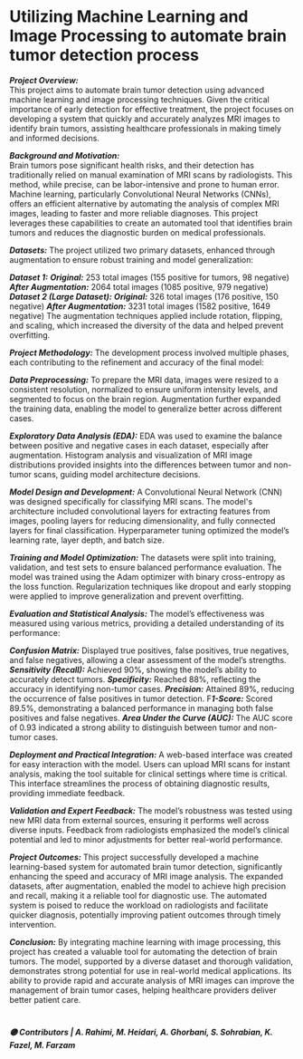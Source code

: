 # Utilizing Machine Learning and Image Processing to automate brain tumor detection process   
                                           
***Project Overview:***                                                        
This project aims to automate brain tumor detection using advanced machine learning and image processing techniques. Given the critical importance of early detection for effective treatment, the project focuses on developing a system that quickly and accurately analyzes MRI images to identify brain tumors, assisting healthcare professionals in making timely and informed decisions.  
                        
***Background and Motivation:***                    
Brain tumors pose significant health risks, and their detection has traditionally relied on manual examination of MRI scans by radiologists. This method, while precise, can be labor-intensive and prone to human error. Machine learning, particularly Convolutional Neural Networks (CNNs), offers an efficient alternative by automating the analysis of complex MRI images, leading to faster and more reliable diagnoses. This project leverages these capabilities to create an automated tool that identifies brain tumors and reduces the diagnostic burden on medical professionals.
  
***Datasets:*** 
The project utilized two primary datasets, enhanced through augmentation to ensure robust training and model generalization:
 
***Dataset 1:***
***Original:*** 253 total images (155 positive for tumors, 98 negative)
***After Augmentation:*** 2064 total images (1085 positive, 979 negative)
***Dataset 2 (Large Dataset):***
***Original:*** 326 total images (176 positive, 150 negative)
***After Augmentation:*** 3231 total images (1582 positive, 1649 negative)
The augmentation techniques applied include rotation, flipping, and scaling, which increased the diversity of the data and helped prevent overfitting.

***Project Methodology:***
The development process involved multiple phases, each contributing to the refinement and accuracy of the final model:

***Data Preprocessing:***
To prepare the MRI data, images were resized to a consistent resolution, normalized to ensure uniform intensity levels, and segmented to focus on the brain region. Augmentation further expanded the training data, enabling the model to generalize better across different cases.

***Exploratory Data Analysis (EDA):***
EDA was used to examine the balance between positive and negative cases in each dataset, especially after augmentation. Histogram analysis and visualization of MRI image distributions provided insights into the differences between tumor and non-tumor scans, guiding model architecture decisions.

***Model Design and Development:***
A Convolutional Neural Network (CNN) was designed specifically for classifying MRI scans. The model's architecture included convolutional layers for extracting features from images, pooling layers for reducing dimensionality, and fully connected layers for final classification. Hyperparameter tuning optimized the model’s learning rate, layer depth, and batch size.

***Training and Model Optimization:***
The datasets were split into training, validation, and test sets to ensure balanced performance evaluation. The model was trained using the Adam optimizer with binary cross-entropy as the loss function. Regularization techniques like dropout and early stopping were applied to improve generalization and prevent overfitting.

***Evaluation and Statistical Analysis:***
The model’s effectiveness was measured using various metrics, providing a detailed understanding of its performance:

***Confusion Matrix:*** Displayed true positives, false positives, true negatives, and false negatives, allowing a clear assessment of the model’s strengths.
***Sensitivity (Recall):*** Achieved 90%, showing the model’s ability to accurately detect tumors.
***Specificity:*** Reached 88%, reflecting the accuracy in identifying non-tumor cases.
***Precision:*** Attained 89%, reducing the occurrence of false positives in tumor detection.
F***1-Score:*** Scored 89.5%, demonstrating a balanced performance in managing both false positives and false negatives.
***Area Under the Curve (AUC):*** The AUC score of 0.93 indicated a strong ability to distinguish between tumor and non-tumor cases.


***Deployment and Practical Integration:***
A web-based interface was created for easy interaction with the model. Users can upload MRI scans for instant analysis, making the tool suitable for clinical settings where time is critical. This interface streamlines the process of obtaining diagnostic results, providing immediate feedback.

***Validation and Expert Feedback:***
The model’s robustness was tested using new MRI data from external sources, ensuring it performs well across diverse inputs. Feedback from radiologists emphasized the model’s clinical potential and led to minor adjustments for better real-world performance.

***Project Outcomes:***
This project successfully developed a machine learning-based system for automated brain tumor detection, significantly enhancing the speed and accuracy of MRI image analysis. The expanded datasets, after augmentation, enabled the model to achieve high precision and recall, making it a reliable tool for diagnostic use. The automated system is poised to reduce the workload on radiologists and facilitate quicker diagnosis, potentially improving patient outcomes through timely intervention.


***Conclusion:***
By integrating machine learning with image processing, this project has created a valuable tool for automating the detection of brain tumors. The model, supported by a diverse dataset and thorough validation, demonstrates strong potential for use in real-world medical applications. Its ability to provide rapid and accurate analysis of MRI images can improve the management of brain tumor cases, helping healthcare providers deliver better patient care.                 



# 
***🟣 Contributors | A. Rahimi, M. Heidari, A. Ghorbani, S. Sohrabian, K. Fazel, M. Farzam***
     

